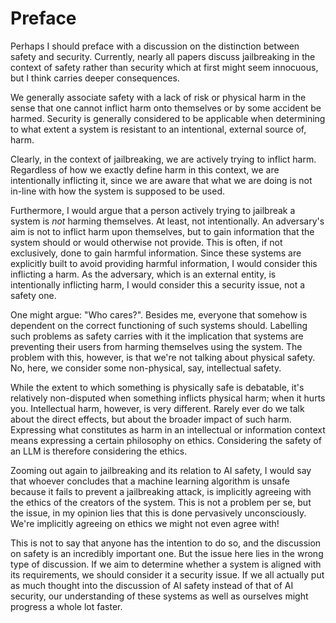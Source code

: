 # Preface

Perhaps I should preface with a discussion on the distinction between safety and
security. Currently, nearly all papers discuss jailbreaking in the context of
safety rather than security which at first might seem innocuous, but I think
carries deeper consequences.

We generally associate safety with a lack of risk or physical harm in the sense
that one cannot inflict harm onto themselves or by some accident be harmed.
Security is generally considered to be applicable when determining to what
extent a system is resistant to an intentional, external source of, harm.

Clearly, in the context of jailbreaking, we are actively trying to inflict harm.
Regardless of how we exactly define harm in this context, we are intentionally
inflicting it, since we are aware that what we are doing is not in-line with how
the system is supposed to be used.

Furthermore, I would argue that a person actively trying to jailbreak a system
is _not_ harming themselves. At least, not intentionally. An adversary's aim is
not to inflict harm upon themselves, but to gain information that the system
should or would otherwise not provide. This is often, if not exclusively, done
to gain harmful information. Since these systems are explicitly built to avoid
providing harmful information, I would consider this inflicting a harm. As the
adversary, which is an external entity, is intentionally inflicting harm, I
would consider this a security issue, not a safety one.

One might argue: "Who cares?". Besides me, everyone that somehow is dependent on
the correct functioning of such systems should. Labelling such problems as
safety carries with it the implication that systems are preventing their users
from harming themselves using the system. The problem with this, however, is
that we're not talking about physical safety. No, here, we consider some
non-physical, say, intellectual safety.

While the extent to which something is physically safe is debatable, it's
relatively non-disputed when something inflicts physical harm; when it hurts
you. Intellectual harm, however, is very different. Rarely ever do we talk about
the direct effects, but about the broader impact of such harm.  Expressing what
constitutes as harm in an intellectual or information context means expressing a
certain philosophy on ethics. Considering the safety of an LLM is therefore
considering the ethics.

Zooming out again to jailbreaking and its relation to AI safety, I would say
that whoever concludes that a machine learning algorithm is unsafe because it
fails to prevent a jailbreaking attack, is implicitly agreeing with the ethics
of the creators of the system. This is not a problem per se, but the issue, in
my opinion lies that this is done pervasively unconsciously. We're implicitly
agreeing on ethics we might not even agree with!

<!--  Rant about agreeing with companies, or a general lack of critical thinking?  -->

This is not to say that anyone has the intention to do so, and the discussion
on safety is an incredibly important one. But the issue here lies in the wrong
type of discussion. If we aim to determine whether a system is aligned with
its requirements, we should consider it a security issue. If we all actually
put as much thought into the discussion of AI safety instead of that of AI
security, our understanding of these systems as well as ourselves might
progress a whole lot faster.
